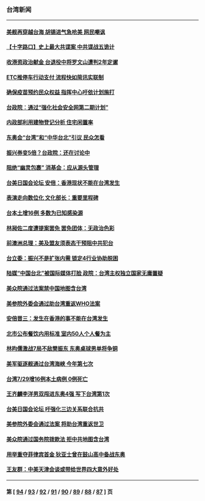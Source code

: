 ### 台湾新闻
---
#### [美舰再穿越台海 胡锡进气急呛美 网民嘲讽](../../pages/ncid1349361/n13125189.md) 
#### [【十字路口】史上最大共谍案 中共谍战五诡计](../../pages/ncid1349361/n13124772.md) 
#### [收港资政治献金 台退役中将罗文山遭判2年定谳](../../pages/ncid1349361/n13124607.md) 
#### [ETC推停车行动支付 流程快如简讯实联制](../../pages/ncid1349361/n13124746.md) 
#### [确保疫苗预约民众权益 指挥中心吁依计划施打](../../pages/ncid1349361/n13124545.md) 
#### [台政院︰通过“强化社会安全网第二期计划”](../../pages/ncid1349361/n13124543.md) 
#### [内政部利用建物登记分析 住宅闲置率](../../pages/ncid1349361/n13124559.md) 
#### [东奥会“台湾”和“中华台北”引议 民众怎看](../../pages/ncid1349361/n13124293.md) 
#### [振兴券变5倍？台政院：还在讨论中](../../pages/ncid1349361/n13124556.md) 
#### [阻绝“幽灵包裹” 消基会：应从源头管理](../../pages/ncid1349361/n13124612.md) 
#### [台美日国会论坛 安倍：香港现状不能在台湾发生](../../pages/ncid1349361/n13124614.md) 
#### [表演走向数位化 文化部长：重要里程碑](../../pages/ncid1349361/n13124617.md) 
#### [台本土增16例 多数为已知感染源](../../pages/ncid1349361/n13124561.md) 
#### [林昶佐二度遭提案罢免 罢免团体：无政治色彩](../../pages/ncid1349361/n13124566.md) 
#### [前澳洲总理：美及盟友须表态干预阻中共犯台](../../pages/ncid1349361/n13124182.md) 
#### [台立委：振兴不是扩张内需 锁定4行业协助脱困](../../pages/ncid1349361/n13123975.md) 
#### [陆媒“中国台北”被国际媒体打脸 政院：台湾主权独立国家无庸置疑](../../pages/ncid1349361/n13123714.md) 
#### [美众院通过法案禁中国地图含台湾](../../pages/ncid1349361/n13123412.md) 
#### [美参院外委会通过助台湾重返WHO法案](../../pages/ncid1349361/n13123185.md) 
#### [安倍晋三：发生在香港的事不能在台湾发生](../../pages/ncid1349361/n13123905.md) 
#### [北市公布餐饮内用标准 室内50人个人餐为主](../../pages/ncid1349361/n13124114.md) 
#### [林昀儒激战7局不敌樊振东 东奥桌球男单将争铜](../../pages/ncid1349361/n13124117.md) 
#### [美军驱逐舰通过台湾海峡 今年第七次](../../pages/ncid1349361/n13123844.md) 
#### [台湾7/29增16例本土病例 0例死亡](../../pages/ncid1349361/n13123862.md) 
#### [王齐麟李洋男双闯进东奥4强 写下台湾第1次](../../pages/ncid1349361/n13123822.md) 
#### [台美日国会论坛 吁强化三边关系联合抗共](../../pages/ncid1349361/n13123291.md) 
#### [美参院外委会通过法案 将助台湾重返世卫](../../pages/ncid1349361/n13123240.md) 
#### [美众院通过国务院拨款法 拒中共地图含台湾](../../pages/ncid1349361/n13123187.md) 
#### [用举重夺菲律宾首金 狄亚士曾在鼓山高中备战东奥](../../pages/ncid1349361/n13123212.md) 
#### [王友群：中美天津会谈或带给世界四大意外好处](../../pages/ncid1349361/n13122442.md) 

---
#### 第 [ [94](./94.md) / [93](./93.md) / [92](./92.md) / [91](./91.md) / [90](./90.md) / [89](./89.md) / [88](./88.md) / [87](./87.md) ] 页
